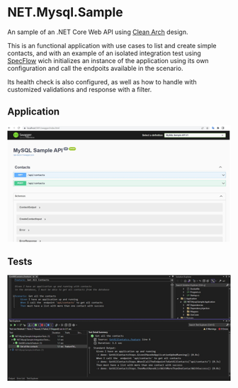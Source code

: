 # NET.Mysql.Sample

An sample of an .NET Core Web API using [Clean Arch](https://blog.cleancoder.com/uncle-bob/2012/08/13/the-clean-architecture.html) design.

This is an functional application with use cases to list and create simple contacts, and with an example of an isolated integration test using [SpecFlow](https://specflow.org/benefits/developers-code/) wich initializes an instance of the application using its own configuration and call the endpoits available in the scenario.

Its health check is also configured, as well as how to handle with customized validations and response with a filter.

## Application

![Application](docs/img_sample_swagger.jpg)

## Tests

![Integrated](docs/img_integration_test.jpg)